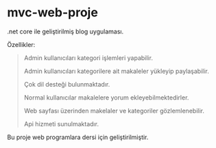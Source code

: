# mvc-web-proje

 .net core ile geliştirilmiş blog uygulaması.
 
 
 Özellikler:
 
> Admin kullanıcıları kategori işlemleri yapabilir.
> 
> Admin kullanıcıları kategorilere ait makaleler yükleyip paylaşabilir.
> 
> Çok dil desteği bulunmaktadır.
> 
> Normal kullanıcılar makalelere yorum ekleyebilmektedirler.
> 
> Web sayfası üzerinden makelaler ve kategoriler gözlemlenebilir.
> 
> Api hizmeti sunulmaktadır.
> 
 
 
 
 Bu proje web programlara dersi için geliştirilmiştir.
 
